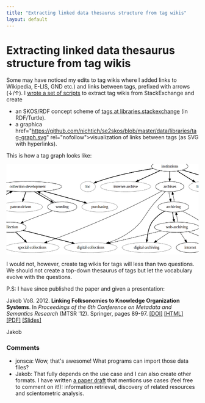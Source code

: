 ```yaml
---
title: "Extracting linked data thesaurus structure from tag wikis"
layout: default
---
```

Extracting linked data thesaurus structure from tag wikis
=====================
Some may have noticed my edits to tag wikis where I added links to
Wikipedia, E-LIS, GND etc.) and links between tags, prefixed with arrows
(↓/↑). I [wrote a set of scripts](https://github.com/nichtich/se2skos)
to extract tag wikis from StackExchange and create

-   an SKOS/RDF concept scheme of [tags at
    libraries.stackexchange](https://github.com/nichtich/se2skos/blob/master/data/libraries/tags-as-skos.ttl)
    (in RDF/Turtle).
-   a graphica
    href="https://github.com/nichtich/se2skos/blob/master/data/libraries/tag-graph.svg"
    rel="nofollow"\>visualization of links between tags (as SVG with
    hyperlinks).

This is how a tag graph looks like:

![](https://github.com/nichtich/se2skos/blob/master/samples/sample-graph.png?raw=true)

I would not, however, create tag wikis for tags will less than two
questions. We should not create a top-down thesaurus of tags but let the
vocabulary evolve with the questions.

P.S: I have since published the paper and given a presentation:

Jakob Voß. 2012. **Linking Folksonomies to Knowledge Organization
Systems**. In *Proceedings of the 6th Conference on Metadata and
Semantics Research* (MTSR '12). Springer, pages 89-97.
[[DOI]](http://dx.doi.org/10.1007/978-3-642-35233-1_9)
[[HTML]](http://jakobib.github.com/mtsr2012/paper.html)
[[PDF]](http://jakobib.github.com/mtsr2012/paper.pdf)
[[Slides]](http://de.slideshare.net/nichtich/linking-folksonomies-to-knowledge-organization-systems)

Jakob

### Comments ###
* jonsca: Wow, that's awesome! What programs can import those data files?
* Jakob: That fully depends on the use case and I can also create other formats.
I have written [a paper
draft](https://docs.google.com/document/d/1xxgOcAASsZ4X1b3FXuQ835roWCNeiEOPyxedlQIMciM/edit)
that mentions use cases (feel free to comment on it!): information
retrieval, discovery of related resources and scientometric analysis.


